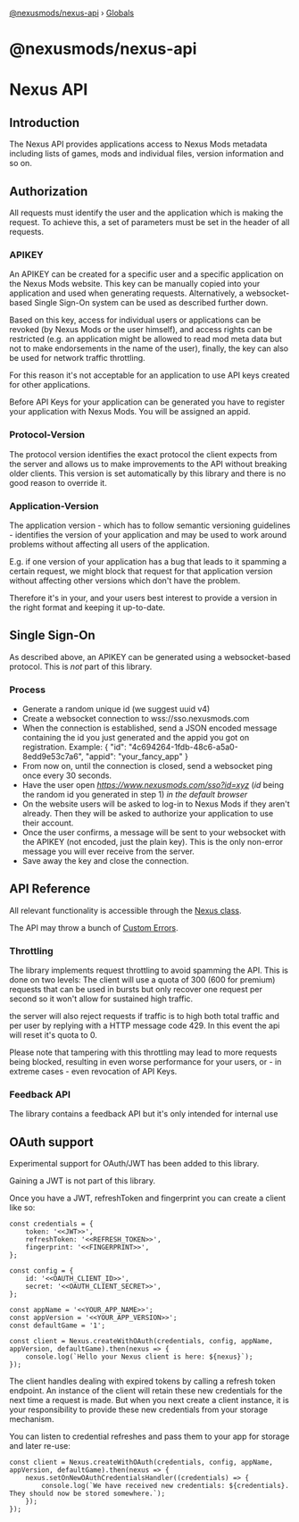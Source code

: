 [@nexusmods/nexus-api](README.md) › [Globals](globals.md)

# @nexusmods/nexus-api

# Nexus API

## Introduction

The Nexus API provides applications access to Nexus Mods metadata including lists of games, mods and individual files, version information and so on.

## Authorization

All requests must identify the user and the application which is making the request. To achieve this, a set of parameters must be set in the header of all requests.

### APIKEY

An APIKEY can be created for a specific user and a specific application on the Nexus Mods website. This key can be manually copied into your application and used when generating requests. Alternatively, a websocket-based Single Sign-On system can be used as described further down.

Based on this key, access for individual users or applications can be revoked (by Nexus Mods or the user himself), and access rights can be restricted (e.g. an application might be allowed to read mod meta data but not to make endorsements in the name of the user), finally, the key can also be used for network traffic throttling.

For this reason it's not acceptable for an application to use API keys created for other applications.

Before API Keys for your application can be generated you have to register your application with Nexus Mods. You will be assigned an appid.

### Protocol-Version

The protocol version identifies the exact protocol the client expects from the server and allows us to make improvements to the API without breaking older clients.
This version is set automatically by this library and there is no good reason to override it.

### Application-Version

The application version - which has to follow semantic versioning guidelines - identifies the version of your application and may be used to work around problems without affecting all users of the application.

E.g. if one version of your application has a bug that leads to it spamming a certain request, we might block that request for that application version without affecting other versions which don't have the problem.

Therefore it's in your, and your users best interest to provide a version in the right format and keeping it up-to-date.

## Single Sign-On

As described above, an APIKEY can be generated using a websocket-based protocol. This is *not* part of this library.

### Process

- Generate a random unique id (we suggest uuid v4)
- Create a websocket connection to wss://sso.nexusmods.com
- When the connection is established, send a JSON encoded message containing the id you just generated and the appid you got on registration.
Example: { "id": "4c694264-1fdb-48c6-a5a0-8edd9e53c7a6", "appid": "your_fancy_app" }
- From now on, until the connection is closed, send a websocket ping once every 30 seconds.
- Have the user open _https://www.nexusmods.com/sso?id=xyz_ (_id_ being the random id you generated in step 1) _in the default browser_
- On the website users will be asked to log-in to Nexus Mods if they aren't already. Then they will be asked to authorize your application to use their account.
- Once the user confirms, a message will be sent to your websocket with the APIKEY (not encoded, just the plain key). This is the only non-error message you will ever receive from the server.
- Save away the key and close the connection.

## API Reference

All relevant functionality is accessible through the [Nexus class](https://github.com/Nexus-Mods/node-nexus-api/blob/master/docs/classes/_nexus_.nexus.md).

The API may throw a bunch of [Custom Errors](https://github.com/Nexus-Mods/node-nexus-api/blob/master/docs/modules/_customerrors_.md).

### Throttling

The library implements request throttling to avoid spamming the API.
This is done on two levels: The client will use a quota of 300 (600 for premium) requests that can be used in bursts but only recover one request per second so it won't allow for sustained high traffic.

the server will also reject requests if traffic is to high both total traffic and per user by replying with a HTTP message code 429. In this event the api will reset it's quota to 0.

Please note that tampering with this throttling may lead to more requests being  blocked, resulting in even worse performance for your users, or - in extreme cases - even revocation of API Keys.

### Feedback API

The library contains a feedback API but it's only intended for internal use

## OAuth support

Experimental support for OAuth/JWT has been added to this library.

Gaining a JWT is not part of this library.

Once you have a JWT, refreshToken and fingerprint you can create a client like so:

```
const credentials = {
    token: '<<JWT>>',
    refreshToken: '<<REFRESH_TOKEN>>',
    fingerprint: '<<FINGERPRINT>>',
};

const config = {
    id: '<<OAUTH_CLIENT_ID>>',
    secret: '<<OAUTH_CLIENT_SECRET>>',
};

const appName = '<<YOUR_APP_NAME>>';
const appVersion = '<<YOUR_APP_VERSION>>';
const defaultGame = '1';

const client = Nexus.createWithOAuth(credentials, config, appName, appVersion, defaultGame).then(nexus => {
    console.log(`Hello your Nexus client is here: ${nexus}`);
});
```

The client handles dealing with expired tokens by calling a refresh token endpoint. An instance of the client will retain these new credentials for the next time a request is made. But when you next create a client instance, it is your responsibility to provide these new credentials from your storage mechanism.

You can listen to credential refreshes and pass them to your app for storage and later re-use:

```
const client = Nexus.createWithOAuth(credentials, config, appName, appVersion, defaultGame).then(nexus => {
    nexus.setOnNewOAuthCredentialsHandler((credentials) => {
        console.log(`We have received new credentials: ${credentials}. They should now be stored somewhere.`);
    });
});
```
